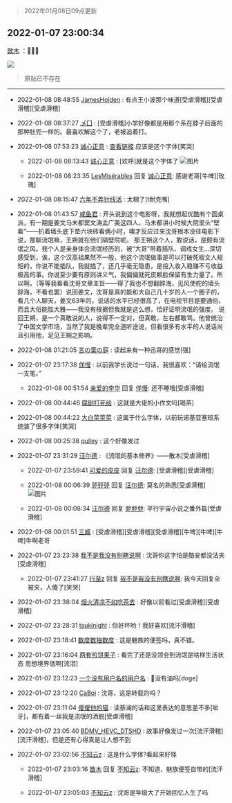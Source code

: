 > 2022年01月08日09点更新
<link rel="stylesheet" href="https://cdn.jsdelivr.net/gh/taotie6/sampleJSON@main/css/photo_show.css">
<meta name="referrer" content="no-referrer" />


 ## 2022-01-07 23:00:34 

 [㪚木](https://www.coolapk.com/feed/32668622?shareKey=N2E2NjE2MjA4NjA1NjFkODU1OTk~) ：🧘🏻‍♂️ 

<div class="album">
<img class="img-item" src="https://image.coolapk.com/feed/2022/0107/23/1081091_d098c97e_7633_4518_820@838x9886.jpeg" />
</div>

> 原贴已不存在 

 ------- 

- 2022-01-08 08:48:55 [JamesHolden](uid=3484763) : 有点王小波那个味道[受虐滑稽][受虐滑稽][受虐滑稽] 

- 2022-01-08 08:37:27 [乄囗](uid=759206) : [受虐滑稽]小学好像都是用那个系在脖子后面的那种肚兜一样的。最喜欢解这个了，老被追着打。 

- 2022-01-08 07:53:23 [诚心正意](uid=702743) : <a class="feed-link-url" href="http://pfile-dl.flyme.cn/notefont/fzhc.ttf" title="http://pfile-dl.flyme.cn/notefont/fzhc.ttf" target="_blank" rel="nofollow">查看链接</a>
应该是这个字体[笑哭] 

    - 2022-01-08 08:13:43 [诚心正意](uid=702743) : [欢呼]就是这个字体了 ![图片](https://image.coolapk.com/feed/2022/0108/08/702743_7213efed_0822_5523_524@1080x2098.png)

    - 2022-01-08 08:23:35 [LesMisérables](uid=860608) 回复 [诚心正意](uid=702743): 感谢老哥[牛啤][玫瑰] 

- 2022-01-08 08:15:47 [六年不弄针线活](uid=8385282) : 太糊了[t耐克嘴] 

- 2022-01-08 01:43:57 [咸鱼君](uid=573545) : 开头说到这个电影呀，我就想起优酷有个圆桌派，有一期是姜文马未都窦文涛孟广美这四人。马未都讲小时候大院里头“壁看”——扒着墙头底下垫六块砖看俩小时，噢才反应过来沈哥根本没往电影下说，那聊流氓嘛，王朔就在他们隔壁院呢。
那王朔这个人，敢说话，是颇有流氓之风。我个人是亲身体会流氓经历的<!--break-->，被“大哥”带着插队、调戏女生...深切感受到，诶，这个汉高祖果然不一般，他这个流氓做事是可以打破死板文人规矩的，你说不能插队，我就插了，还几乎毫无隐患，是投入收入稳赚不亏收益极高的事。你说至少要有原则讲义气，我偏偏就死皮赖脸保留有生力量了。所以啊，（等等我看看沈哥文章主旨——得了我也不想翻辞海，见风使舵的墙头辞海，不看也罢）说回姜文，沈哥是真的能和大自己几十岁的人一个圈子的，看几个人聊天，姜文63年的，说话的水平已经很高了，在电视节目是要通俗，而且大俗能胜大雅——我没有根据但我就是这么想，恰好证明流氓的强度。
说回王朔，是一个真敢说的人，说得不一定对，但真敢，左右都敢骂。他曾统治了中国文学市场，当然了我是晚辈完全道听途说，但看很多有水平的人说话尚且引用他，足见王朔之影响。 

- 2022-01-08 01:21:05 [言の葉の庭](uid=649465) : 读起来有一种迅哥的感觉[强] 

- 2022-01-07 23:17:38 [佯慢](uid=888105) : 以前我学长说过一句话，我很喜欢：“请给流氓一支笔。” 

    - 2022-01-08 00:51:54 [亲爱的李华](uid=1323228) 回复 [佯慢](uid=888105): 还不睡哦[受虐滑稽] 

- 2022-01-08 00:44:46 [腐剧打死给](uid=1391153) : 这就是大佬的小作文吗[喝茶] 

- 2022-01-08 00:44:22 [大白菜菜菜](uid=2081020) : 这属于什么字体，以前玩诺基亚塞班系统装了很多字体[笑哭] 

- 2022-01-08 00:25:38 [pulley](uid=391132) : 这个好像发过 

- 2022-01-07 23:31:29 [汪尔德](uid=1595236) : 《流氓的基本修养》——散木[受虐滑稽] 

    - 2022-01-07 23:59:41 [可爱的皮皮](uid=2163021) 回复 [汪尔德](uid=1595236): [受虐滑稽][受虐滑稽] 

    - 2022-01-08 00:06:39 [戼戼戼](uid=4044548) 回复 [汪尔德](uid=1595236): 莫名的熟悉[受虐滑稽] ![图片](https://image.coolapk.com/feed/2022/0108/00/4044548_267794dd_1597_8264_715@1080x3044.jpeg)

    - 2022-01-08 00:08:34 [汪尔德](uid=1595236) 回复 [戼戼戼](uid=4044548): 平行宇宙小说之番外篇[受虐滑稽] 

- 2022-01-08 00:01:51 [三臧](uid=1176937) : [受虐滑稽][受虐滑稽][受虐滑稽][牛啤][牛啤][牛啤]牛啊老哥 

- 2022-01-07 23:23:38 [我不是我没有别瞎说啊](uid=2231912) : 沈哥你这字怕是酷安都没法夹[受虐滑稽] 

    - 2022-01-07 23:41:27 [行至z](uid=582810) 回复 [我不是我没有别瞎说啊](uid=2231912): 我今天回复全被夹，人傻了[笑哭] 

- 2022-01-07 23:38:04 [烟火清凉不如吃茶去](uid=4279524) : 好像以前看过[受虐滑稽][受虐滑稽] 

- 2022-01-07 23:28:31 [tsukinight](uid=3450880) : 你好坏哟！我好喜欢[流汗滑稽] 

- 2022-01-07 23:18:41 [数度数独数度](uid=1649918) : 这是魅族的便签吗，真不错。 

- 2022-01-07 23:16:04 [两套煎饼果子](uid=810336) : 看完了还是没领会到流氓是啥样生活状态  思想境界低啊[流泪] 

- 2022-01-07 23:12:23 [一个没有用户名的用户名](uid=1314924) : 🎈没有油吗[doge] 

- 2022-01-07 23:12:20 [CaBoi](uid=3746166) : 沈哥，这是转载的吗？ 

- 2022-01-07 23:11:04 [傻傻他的猫](uid=831321) : 读蔡澜的话和这里表达的意思差不多[呲牙]，都有着一丝我是流氓的洒脱[受虐滑稽] 

- 2022-01-07 23:05:40 [BDMV_HEVC_DTSHD](uid=3362907) : 故事好像发过一次[流汗滑稽][流汗滑稽]，但是还有心得真是让人想不到 

- 2022-01-07 23:02:56 [不知云z](uid=5657858) : 这是什么字体?看起来好怪 

    - 2022-01-07 23:03:16 [㪚木](uid=1081091) 回复 [不知云z](uid=5657858): 不知道，魅族便签自带的[流汗滑稽] 

    - 2022-01-07 23:05:03 [不知云z](uid=5657858) : 沈哥是年级大了开始回忆人生了吗 

